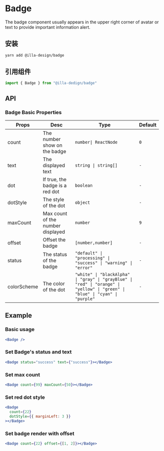 # Badge

The badge component usually appears in the upper right corner of avatar or text to  provide important information alert.

## 安装

```bash
yarn add @illa-design/badge
```

## 引用组件

```jsx
import { Badge } from "@illa-dedign/badge"
```

## API

### Badge Basic Properties

| Props       | Desc                              | Type                                                         | Default |
| ----------- | --------------------------------- | ------------------------------------------------------------ | ------- |
| count       | The number show on the badge      | `number\| ReactNode `                                        | `0`     |
| text        | The displayed text                | `string \| string[]`                                         | `-`     |
| dot         | If true, the badge is a red dot   | `boolean`                                                    | `-`     |
| dotStyle    | The style of the dot              | `object`                                                     | `-`     |
| maxCount    | Max count of the number displayed | `number `                                                    | `9`     |
| offset      | Offset the badge                  | `[number,number]`                                            | `-`     |
| status      | The status of the badge           | `"default" \| "processing" \| "success" \| "warning" \| "error" ` | `-`     |
| colorScheme | The color of the dot              | `"white" \| "blackAlpha" \| "gray" \| "grayBlue" \| "red" \| "orange" \| "yellow" \| "green" \| "blue" \| "cyan" \| "purple" ` | `-`     |

## Example

### Basic usage

```jsx
<Badge />
```

### Set Badge's status and text

```jsx
<Badge status="success" text={"success"}></Badge>
```

### Set max count 

```jsx
<Badge count={99} maxCount={50}></Badge>
```

### Set red dot style

```jsx
<Badge
  count={22}
  dotStyle={{ marginLeft: 3 }}
></Badge>
```

### Set badge render with offset

```jsx
<Badge count={22} offset={[1, 2]}></Badge>
```
